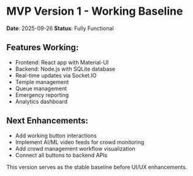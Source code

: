 # MVP Version 1 - Working Baseline

**Date**: 2025-09-26
**Status**: Fully Functional

## Features Working:
- Frontend: React app with Material-UI
- Backend: Node.js with SQLite database
- Real-time updates via Socket.IO
- Temple management
- Queue management
- Emergency reporting
- Analytics dashboard

## Next Enhancements:
- Add working button interactions
- Implement AI/ML video feeds for crowd monitoring
- Add crowd management workflow visualization
- Connect all buttons to backend APIs

This version serves as the stable baseline before UI/UX enhancements.